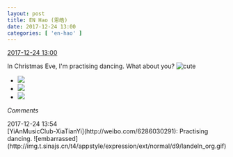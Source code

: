 ```yaml
---
layout: post
title: EN Hao (恩皓)
date: 2017-12-24 13:00
categories: [ 'en-hao' ]
---
```


<div class="weibo-info">
  <a href="https://weibo.com/6346318257/FB7pBm8Zb">2017-12-24 13:00</a>
</div>

In Christmas Eve, I'm practising dancing. What about you? ![cute](https://img.t.sinajs.cn/t4/appstyle/expression/ext/normal/14/tza_org.gif)

<!-- more -->

<ul class="weibo-pic-list-1">
  <li class="weibo-pic">
    <a href="https://wx2.sinaimg.cn/mw690/006VuvhTgy1fmrrt11z1yj30u01907oi.jpg"><img src="http://wx2.sinaimg.cn/thumb150/006VuvhTgy1fmrrt11z1yj30u01907oi.jpg" /></a>
  </li>
  <li class="weibo-pic">
    <a href="https://wx4.sinaimg.cn/mw690/006VuvhTgy1fmrrt4jgzzj32kw3vcqvc.jpg"><img src="http://wx4.sinaimg.cn/thumb150/006VuvhTgy1fmrrt4jgzzj32kw3vcqvc.jpg" /></a>
  </li>
  <li class="weibo-pic">
    <a href="https://wx2.sinaimg.cn/mw690/006VuvhTgy1fmrrt5x1tej30u0190av3.jpg"><img src="http://wx2.sinaimg.cn/thumb150/006VuvhTgy1fmrrt5x1tej30u0190av3.jpg" /></a>
  </li>
</ul>

*Comments*

<div class="weibo-info">2017-12-24 13:54</div>
[YiAnMusicClub-XiaTianYi](http://weibo.com/6286030291): Practising dancing. ![embarrassed](http://img.t.sinajs.cn/t4/appstyle/expression/ext/normal/d9/landeln_org.gif)

